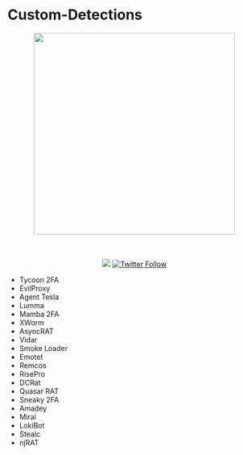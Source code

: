 # Custom-Detections


<p align="center">
  <img src="https://github.com/Infinit3i/Custom-Detections/raw/579a4a5d0281b99bcd3311679cabb2aa1d109e6a/Images/f8df6cf748cc3cf7c05ab18e798b3e91.jpg" width="400px">
</p>

<p align="center">
  <br><br>
    <a title="Hits" target="_blank" href="https://github.com/infinit3i/IOC-Detections"><img src="https://hits.b3log.org/infinit3i/IOC-Detections.svg"></a>
    <a title="Twitter" target="_blank" href="https://x.com/infinit3i"><img alt="Twitter Follow" src="https://img.shields.io/twitter/follow/b3logos?label=Follow&style=social"></a>
</p>


* Tycoon 2FA
* EvilProxy
* Agent Tesla
* Lumma
* Mamba 2FA
* XWorm
* AsyncRAT
* Vidar
* Smoke Loader
* Emotet
* Remcos
* RisePro
* DCRat
* Quasar RAT
* Sneaky 2FA
* Amadey
* Mirai
* LokiBot
* Stealc
* njRAT
